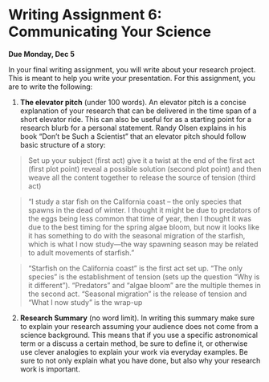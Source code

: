 # Writing Assignment 6: Communicating Your Science

**Due Monday, Dec 5**

In your final writing assignment, you will write about your research project. This is meant to help you write your presentation. For this assignment, you are to write the following:

1) **The elevator pitch** (under 100 words). An elevator pitch is a concise explanation of your research that can be delivered in the time span of a short elevator ride. This can also be useful for as a starting point for a research blurb for a personal statement. Randy Olsen explains in his book “Don’t be Such a Scientist” that an elevator pitch should follow basic structure of a story:

> Set up your subject (first act) give it a twist at the end of the first act (first plot point) reveal a possible solution (second plot point) and then weave all the content together to release the source of tension (third act)

> “I study a star fish on the California coast – the only species that spawns in the dead of winter. I thought it might be due to predators of the eggs being less common that time of year, then I thought it was due to the best timing for the spring algae bloom, but now it looks like it has something to do with the seasonal migration of the starfish, which is what I now study—the way spawning season may be related to adult movements of starfish.”

> “Starfish on the California coast” is the first act set up. “The only species” is the establishment of tension (sets up the question “Why is it different”). “Predators” and “algae bloom” are the multiple themes in the second act. “Seasonal migration” is the release of tension and “What I now study” is the wrap-up

2) **Research Summary** (no word limit). In writing this summary make sure to explain your research assuming your audience does not come from a science background. This means that if you use a specific astronomical term or a discuss a certain method, be sure to define it, or otherwise use clever analogies to explain your work via everyday examples. Be sure to not only explain what you have done, but also why your research work is important.
